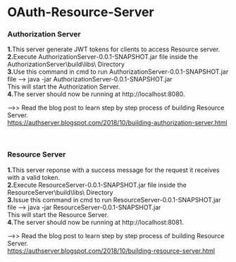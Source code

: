 # OAuth-Resource-Server

<h3>Authorization Server</h3>
<b>1.</b>This server generate JWT tokens for clients to access Resource server.</br>
<b>2.</b>Execute AuthorizationServer-0.0.1-SNAPSHOT.jar file inside the AuthorizationServer\build\libs\ Directory</br>
<b>3.</b>Use this command in cmd to run AuthorizationServer-0.0.1-SNAPSHOT.jar file --> java -jar AuthorizationServer-0.0.1-SNAPSHOT.jar</br>
This will start the Authorization Server.</br>
<b>4.</b>The server should now be running at http://localhost:8080.

-->> Read the blog post to learn step by step process of building Resource Server.</br>
https://authserver.blogspot.com/2018/10/building-authorization-server.html

</br>
<h3>Resource Server</h3>
<b>1.</b>This server reponse with a success message for the request it receives with a valid token.</br>
<b>2.</b>Execute ResourceServer-0.0.1-SNAPSHOT.jar file inside the ResourceServer\build\libs\ Directory</br>
<b>3.</b>Issue this command in cmd to run ResourceServer-0.0.1-SNAPSHOT.jar file --> java -jar ResourceServer-0.0.1-SNAPSHOT.jar</br>
This will start the Resource Server.</br>
<b>4.</b>The server should now be running at http://localhost:8081.

-->> Read the blog post to learn step by step process of building Resource Server.</br>
https://authserver.blogspot.com/2018/10/building-resource-server.html
 
